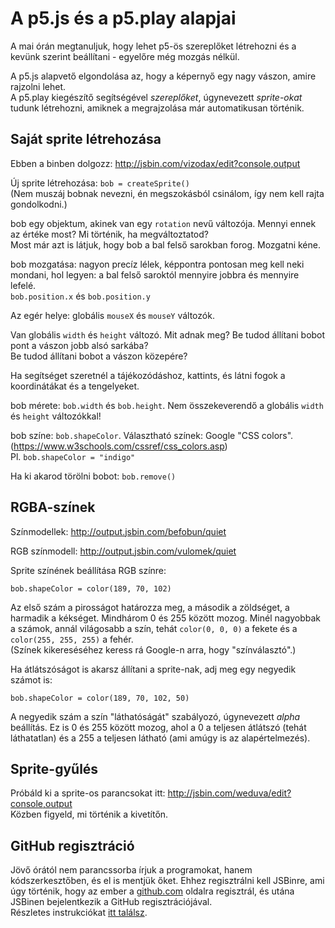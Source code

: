 # A p5.js és a p5.play alapjai

A mai órán megtanuljuk, hogy lehet p5-ös szereplőket létrehozni és a kevünk szerint beállítani - egyelőre még mozgás nélkül.  


A p5.js alapvető elgondolása az, hogy a képernyő egy nagy vászon, amire rajzolni lehet.  
A p5.play kiegészítő segítségével _szereplőket_, úgynevezett _sprite-okat_ tudunk létrehozni, amiknek a megrajzolása már automatikusan történik.  

## Saját sprite létrehozása

Ebben a binben dolgozz: http://jsbin.com/vizodax/edit?console,output  


Új sprite létrehozása: `bob = createSprite()`  
(Nem muszáj bobnak nevezni, én megszokásból csinálom, így nem kell rajta gondolkodni.)  

bob egy objektum, akinek van egy `rotation` nevű változója.
Mennyi ennek az értéke most? Mi történik, ha megváltoztatod?  
Most már azt is látjuk,  hogy bob a bal felső sarokban forog. Mozgatni kéne.  



bob mozgatása: nagyon precíz lélek, képpontra pontosan meg kell neki mondani, hol legyen: a bal felső saroktól mennyire jobbra és mennyire lefelé.  
`bob.position.x` és `bob.position.y`  


Az egér helye: globális `mouseX` és `mouseY` változók.  

Van globális `width` és `height` változó. Mit adnak meg? Be tudod állítani bobot pont a vászon jobb alsó sarkába?  
Be tudod állítani bobot a vászon közepére?  

Ha segítséget szeretnél a tájékozódáshoz, kattints, és látni fogok a koordinátákat és a tengelyeket.  

bob mérete: `bob.width` és `bob.height`. Nem összekeverendő a globális `width` és `height` változókkal!  

bob színe: `bob.shapeColor`. Választható színek: Google "CSS colors". (https://www.w3schools.com/cssref/css_colors.asp)  
Pl. `bob.shapeColor = "indigo"`  

Ha ki akarod törölni bobot: `bob.remove()`  

## RGBA-színek

Színmodellek: http://output.jsbin.com/befobun/quiet  

RGB színmodell: http://output.jsbin.com/vulomek/quiet  

Sprite színének beállítása RGB színre:  
```
bob.shapeColor = color(189, 70, 102)
```
Az első szám a pirosságot határozza meg, a második a zöldséget, a harmadik a kékséget. Mindhárom 0 és 255 között mozog. Minél nagyobbak a számok, annál világosabb a szín, tehát `color(0, 0, 0)` a fekete és a `color(255, 255, 255)` a fehér.  
(Színek kikereséséhez keress rá Google-n arra, hogy "színválasztó".)  

Ha átlátszóságot is akarsz állítani a sprite-nak, adj meg egy negyedik számot is:  
```
bob.shapeColor = color(189, 70, 102, 50)
```
A negyedik szám a szín "láthatóságát" szabályozó, úgynevezett _alpha_ beállítás. Ez is 0 és 255 között mozog, ahol a 0 a teljesen átlátszó (tehát láthatatlan) és a 255 a teljesen látható (ami amúgy is az alapértelmezés).  

## Sprite-gyűlés
Próbáld ki a sprite-os parancsokat itt: http://jsbin.com/weduva/edit?console,output  
Közben figyeld, mi történik a kivetítőn.  


## GitHub regisztráció

Jövő órától nem parancssorba írjuk a programokat, hanem kódszerkesztőben, és el is mentjük őket. Ehhez regisztrálni kell JSBinre, ami úgy történik, hogy az ember a [github.com](http://github.com) oldalra regisztrál, és utána JSBinen bejelentkezik a GitHub regisztrációjával.  
Részletes instrukciókat [itt találsz](jsbin/jsbin-instructions.md).  

